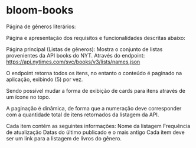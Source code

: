 # bloom-books

Página de gêneros literários:

Página e apresentação dos requisitos e funcionalidades descritas abaixo: 

Página principal (Listas de gêneros):
Mostra o conjunto de listas provenientes da API books do NYT. Através do endpoint: 
https://api.nytimes.com/svc/books/v3/lists/names.json 

O endpoint retorna todos os itens, no entanto o conteúdo é paginado na aplicação, exibindo (5) por vez. 

Sendo possível mudar a forma de exibição de cards para itens através de um ícone no topo.

A paginação é dinâmica, de forma que a numeração deve corresponder com a quantidade total de itens retornados da listagem da API. 

Cada item contém as seguintes informações: 
Nome da listagem 
Frequência de atualização 
Datas do último publicado e o  mais antigo 
Cada item deve ser um link para a listagem de livros do gênero.
